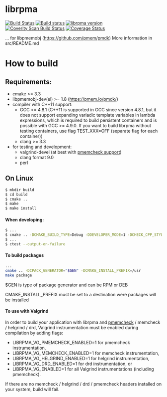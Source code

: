 librpma
===============

[![Build Status](https://travis-ci.org/ldorau/librpma.svg?branch=master)](https://travis-ci.org/ldorau/librpma)
[![Build status](https://github.com/ldorau/librpma/workflows/CPP/badge.svg)](https://github.com/ldorau/librpma/actions)
[![librpma version](https://img.shields.io/github/tag/ldorau/librpma.svg)](https://github.com/ldorau/librpma/releases/latest)
[![Coverity Scan Build Status](https://scan.coverity.com/projects/15911/badge.svg)](https://scan.coverity.com/projects/pmem-librpma)
[![Coverage Status](https://codecov.io/github/ldorau/librpma/coverage.svg?branch=master)](https://codecov.io/gh/ldorau/librpma/branch/master)

... for libpmemobj (https://github.com/pmem/pmdk)
More information in src/README.md

# How to build #

## Requirements: ##
- cmake >= 3.3
- libpmemobj-dev(el) >= 1.8 (https://pmem.io/pmdk/)
- compiler with C++11 support:
	- GCC >= 4.8.1 (C++11 is supported in GCC since version 4.8.1, but it does not support expanding variadic template variables in lambda expressions, which is required to build persistent containers and is possible with GCC >= 4.9.0. If you want to build librpma without testing containers, use flag TEST_XXX=OFF (separate flag for each container))
	- clang >= 3.3
- for testing and development:
	- valgrind-devel (at best with [pmemcheck support](https://github.com/pmem/valgrind))
	- clang format 9.0
	- perl

## On Linux ##

```sh
$ mkdir build
$ cd build
$ cmake ..
$ make
$ make install
```

#### When developing: ####
```sh
$ ...
$ cmake .. -DCMAKE_BUILD_TYPE=Debug -DDEVELOPER_MODE=1 -DCHECK_CPP_STYLE=1
$ ...
$ ctest --output-on-failure
```

#### To build packages ####
```sh
...
cmake .. -DCPACK_GENERATOR="$GEN" -DCMAKE_INSTALL_PREFIX=/usr
make package
```

$GEN is type of package generator and can be RPM or DEB

CMAKE_INSTALL_PREFIX must be set to a destination were packages will be installed

#### To use with Valgrind ####

In order to build your application with librpma and
[pmemcheck](https://github.com/pmem/valgrind) / memcheck / helgrind / drd,
Valgrind instrumentation must be enabled during compilation by adding flags:
- LIBRPMA_VG_PMEMCHECK_ENABLED=1 for pmemcheck instrumentation,
- LIBRPMA_VG_MEMCHECK_ENABLED=1 for memcheck instrumentation,
- LIBRPMA_VG_HELGRIND_ENABLED=1 for helgrind instrumentation,
- LIBRPMA_VG_DRD_ENABLED=1 for drd instrumentation, or
- LIBRPMA_VG_ENABLED=1 for all Valgrind instrumentations (including pmemcheck).

If there are no memcheck / helgrind / drd / pmemcheck headers installed on your
system, build will fail.
